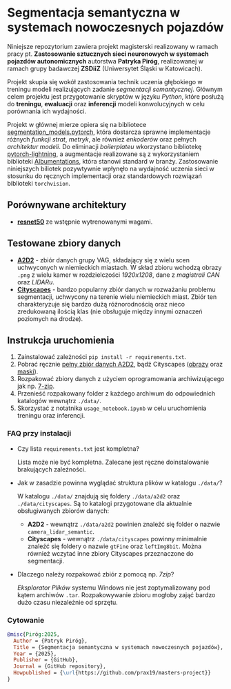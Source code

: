 # Segmentacja semantyczna w systemach nowoczesnych pojazdów

Niniejsze repozytorium zawiera projekt magisterski realizowany w ramach pracy pt. **Zastosowanie sztucznych sieci neuronowych w systemach pojazdów autonomicznych** autorstwa **Patryka Piróg**, realizowanej w ramach grupy badawczej **ZSDiiZ** (Uniwersytet Śląski w Katowicach).

Projekt skupia się wokół zastosowania technik uczenia głębokiego w treningu modeli realizujących zadanie *segmentacji semantycznej*. Głównym celem projektu jest przygotowanie skryptów w języku *Python*, które posłużą do **treningu**, **ewaluacji** oraz **inferencji** modeli konwolucyjnych w celu porównania ich wydajności.

Projekt w głównej mierze opiera się na bibliotece [segmentation_models.pytorch](https://github.com/qubvel-org/segmentation_models.pytorch/tree/main), która dostarcza sprawne implementacje różnych *funkcji strat*, *metryk*, ale również *enkoderów* oraz pełnych *architektur modeli*. Do eliminacji *boilerplateu* wkorzystano bibliotekę [pytorch-lightning](https://github.com/Lightning-AI/pytorch-lightning), a augmentacje realizowane są z wykorzystaniem biblioteki [Albumentations](https://github.com/albumentations-team/albumentations), która stanowi standard w branży. Zastosowanie niniejszych biliotek pozywtywnie wpłynęło na wydajność uczenia sieci w stosunku do ręcznych implementacji oraz standardowych rozwiązań biblioteki `torchvision`.

## Porównywane architektury
- [**resnet50**](https://docs.pytorch.org/vision/main/models/generated/torchvision.models.resnet50.html) ze wstępnie wytrenowanymi wagami.

## Testowane zbiory danych
- [**A2D2**](https://www.a2d2.audi/en/) - zbiór danych grupy VAG, składający się z wielu scen uchwyconych w niemieckich miastach. W skład zbioru wchodzą obrazy `.png` z wielu kamer w rozdzielczości *1920x1208*, dane z *magistrali CAN* oraz *LIDARu*.
- [**Cityscapes**](https://www.cityscapes-dataset.com/) - bardzo popularny zbiór danych w rozważaniu problemu segmentacji, uchwycony na terenie wielu niemieckich miast. Zbiór ten charakteryzuje się bardzo dużą różnorodnością oraz nieco zredukowaną ilością klas (nie obsługuje między innymi oznaczeń poziomych na drodze).

## Instrukcja uruchomienia
1. Zainstalować zależności ``pip install -r requirements.txt``.
2. Pobrać ręcznie [pełny zbiór danych A2D2](https://aev-autonomous-driving-dataset.s3.eu-central-1.amazonaws.com/camera_lidar_semantic.tar), bądź Cityscapes ([obrazy](https://www.cityscapes-dataset.com/file-handling/?packageID=3) oraz [maski](https://www.cityscapes-dataset.com/file-handling/?packageID=1)).
3. Rozpakować zbiory danych z użyciem oprogramowania archiwizującego jak np. [7-zip](https://www.7-zip.org/).
4. Przenieść rozpakowany folder z każdego archiwum do odpowiednich katalogów wewnątrz `./data/`.
5. Skorzystać z notatnika `usage_notebook.ipynb` w celu uruchomienia treningu oraz inferencji.

### FAQ przy instalacji
- Czy lista `requirements.txt` jest kompletna?

    Lista może nie być kompletna. Zalecane jest ręczne doinstalowanie brakujących zależności.

- Jak w zasadzie powinna wyglądać struktura plików w katalogu `./data/`?

    W katalogu `./data/` znajdują się foldery `./data/a2d2` oraz `./data/cityscapes`. Są to katalogi przygotowane dla aktualnie obsługiwanych zbiorów danych:
    - **A2D2** - wewnątrz `./data/a2d2` powinien znaleźć się folder o nazwie `camera_lidar_semantic`.
    - **Cityscapes** - wewnątrz `./data/cityscapes` powinny minimalnie znaleźć się foldery o nazwie `gtFine` oraz `leftImg8bit`. Można również wczytać inne zbiory Cityscapes przeznaczone do segmentacji.

- Dlaczego należy rozpakować zbiór z pomocą np. *7zip*?

    *Eksplorator Plików* systemu Windows nie jest zoptymalizowany pod kątem archiwów `.tar`. Rozpakowywanie zbioru mogłoby zająć bardzo dużo czasu niezależnie od sprzętu.

### Cytowanie
```Bibtex
@misc{Piróg:2025,
  Author = {Patryk Piróg},
  Title = {Segmentacja semantyczna w systemach nowoczesnych pojazdów},
  Year = {2025},
  Publisher = {GitHub},
  Journal = {GitHub repository},
  Howpublished = {\url{https://github.com/prax19/masters-project}}
}
```